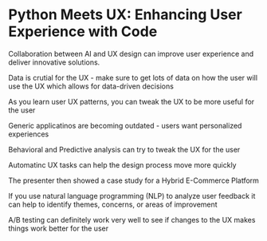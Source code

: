# Python Meets UX: Enhancing User Experience with Code

Collaboration between AI and UX design can improve user experience and deliver innovative solutions.

Data is crutial for the UX - make sure to get lots of data on how the user will use the UX which allows for data-driven decisions

As you learn user UX patterns, you can tweak the UX to be more useful for the user

Generic applicatinos are becoming outdated - users want personalized experiences

Behavioral and Predictive analysis can try to tweak the UX for the user

Automatinc UX tasks can help the design process move more quickly

The presenter then showed a case study for a Hybrid E-Commerce Platform

If you use natural language programming (NLP) to analyze user feedback it can help to identify themes, concerns, or areas of improvement

A/B testing can definitely work very well to see if changes to the UX makes things work better for the user

